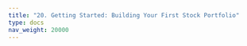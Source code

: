 ```yaml
---
title: "20. Getting Started: Building Your First Stock Portfolio"
type: docs
nav_weight: 20000
---
```

